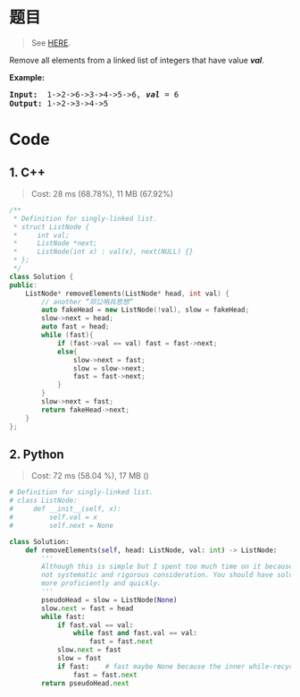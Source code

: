 # 题目

> See [HERE](https://leetcode.com/problems/remove-linked-list-elements/).

<div><p>Remove all elements from a linked list of integers that have value <b><i>val</i></b>.</p>

<p><b>Example:</b></p>

<pre><b>Input:</b>  1-&gt;2-&gt;6-&gt;3-&gt;4-&gt;5-&gt;6, <em><b>val</b></em> = 6
<b>Output:</b> 1-&gt;2-&gt;3-&gt;4-&gt;5
</pre>
</div>

# Code

## 1. C++

> Cost: 28 ms (68.78%), 11 MB (67.92%)

```C++
/**
 * Definition for singly-linked list.
 * struct ListNode {
 *     int val;
 *     ListNode *next;
 *     ListNode(int x) : val(x), next(NULL) {}
 * };
 */
class Solution {
public:
    ListNode* removeElements(ListNode* head, int val) {
        // another “邓公哨兵思想”
        auto fakeHead = new ListNode(!val), slow = fakeHead;
        slow->next = head;
        auto fast = head;
        while (fast){
            if (fast->val == val) fast = fast->next;
            else{
                slow->next = fast;
                slow = slow->next;
                fast = fast->next;
            }
        }
        slow->next = fast;
        return fakeHead->next;
    }
};
```

## 2. Python

> Cost: 72 ms (58.04 %), 17 MB ()

```python
# Definition for singly-linked list.
# class ListNode:
#     def __init__(self, x):
#         self.val = x
#         self.next = None

class Solution:
    def removeElements(self, head: ListNode, val: int) -> ListNode:
        '''
        Although this is simple but I spent too much time on it because of 
        not systematic and rigorous consideration. You should have solved it 
        more proficiently and quickly.
        '''
        pseudoHead = slow = ListNode(None)
        slow.next = fast = head
        while fast:
            if fast.val == val:
                while fast and fast.val == val:
                    fast = fast.next
            slow.next = fast
            slow = fast
            if fast:    # fast maybe None because the inner while-recycle
                fast = fast.next
        return pseudoHead.next
```
